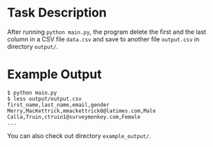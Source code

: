 # Task Description

After running `python main.py`, the program delete the first and the last column in a CSV file `data.csv` and save to another file `output.csv` in directory `output/`.

# Example Output

```
$ python main.py
$ less output/output.csv
first_name,last_name,email,gender
Merry,MacKettrick,mmackettrick0@latimes.com,Male
Calla,Truin,ctruin1@surveymonkey.com,Female
...
```

You can also check out directory `example_output/`.